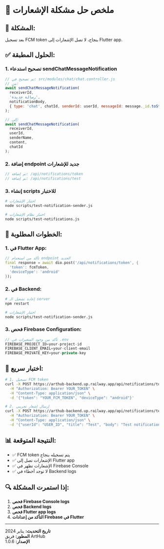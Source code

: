 # 🔔 ملخص حل مشكلة الإشعارات

## 🚨 **المشكلة:**
بعد تسجيل FCM token بنجاح، لا تصل الإشعارات إلى Flutter app.

## ✅ **الحلول المطبقة:**

### **1. تصحيح استدعاء sendChatMessageNotification**
```javascript
// تم تصحيح في: src/modules/chat/chat.controller.js
// من:
await sendChatMessageNotification(
  receiverId,
  'رسالة جديدة',
  notificationBody,
  { type: 'chat', chatId, senderId: userId, messageId: message._id.toString() }
);

// إلى:
await sendChatMessageNotification(
  receiverId,
  userId,
  senderName,
  content,
  chatId
);
```

### **2. إضافة endpoint جديد للإشعارات**
```javascript
// تم إضافة: /api/notifications/token
// تم إضافة: /api/notifications/test
```

### **3. إنشاء scripts للاختبار**
```bash
# اختبار الإشعارات
node scripts/test-notification-sender.js

# اختبار نظام الإشعارات
node scripts/test-notifications.js
```

## 🔧 **الخطوات المطلوبة:**

### **1. في Flutter App:**
```dart
// تأكد من استخدام endpoint الجديد
final response = await dio.post('/api/notifications/token', {
  'token': fcmToken,
  'deviceType': 'android'
});
```

### **2. في Backend:**
```bash
# إعادة تشغيل الـ server
npm restart

# اختبار الإشعارات
node scripts/test-notification-sender.js
```

### **3. فحص Firebase Configuration:**
```javascript
// تأكد من وجود المتغيرات في .env
FIREBASE_PROJECT_ID=your-project-id
FIREBASE_CLIENT_EMAIL=your-client-email
FIREBASE_PRIVATE_KEY=your-private-key
```

## 🧪 **اختبار سريع:**

```bash
# 1. تسجيل FCM token
curl -X POST https://arthub-backend.up.railway.app/api/notifications/token \
  -H "Authorization: Bearer YOUR_TOKEN" \
  -H "Content-Type: application/json" \
  -d '{"token": "YOUR_FCM_TOKEN", "deviceType": "android"}'

# 2. إرسال إشعار تجريبي
curl -X POST https://arthub-backend.up.railway.app/api/notifications/test \
  -H "Authorization: Bearer YOUR_TOKEN" \
  -H "Content-Type: application/json" \
  -d '{"userId": "USER_ID", "title": "Test", "body": "Test notification"}'
```

## 📊 **النتيجة المتوقعة:**
- ✅ FCM token يتم تسجيله بنجاح
- ✅ الإشعارات تصل إلى Flutter app
- ✅ الإشعارات تظهر في Firebase Console
- ✅ لا توجد أخطاء في Backend logs

## 🔍 **إذا استمرت المشكلة:**

1. **فحص Firebase Console logs**
2. **فحص Backend logs**
3. **فحص Flutter app logs**
4. **التأكد من إعدادات Firebase في Flutter**

---

**تاريخ التحديث:** يناير 2024  
**المطور:** فريق ArtHub  
**الإصدار:** 1.0.6
